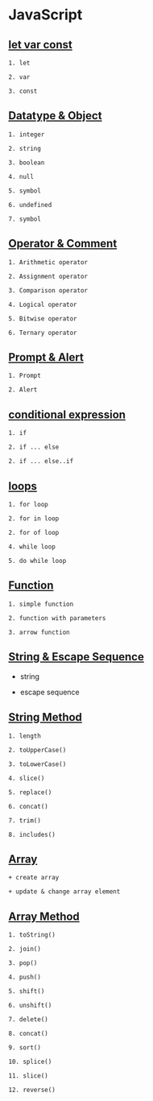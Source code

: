 # JavaScript

<h2><a href="https://github.com/Hp92663/JavaScript/blob/main/let_var_const.js">let var const</a></h2>

    1. let
    
    2. var

    3. const

<h2><a href="https://github.com/Hp92663/JavaScript/blob/main/datatype_object.js">Datatype & Object</a></h2>


    1. integer
    
    2. string

    3. boolean

    4. null

    5. symbol

    6. undefined

    7. symbol

<h2><a href="https://github.com/Hp92663/JavaScript/blob/main/operators_comment.js">Operator & Comment</a></h2>


    1. Arithmetic operator

    2. Assignment operator

    3. Comparison operator

    4. Logical operator

    5. Bitwise operator

    6. Ternary operator


<h2><a href="https://github.com/Hp92663/JavaScript/blob/main/promt_alert.js">Prompt & Alert</a></h2>


    1. Prompt
    
    2. Alert


<h2><a href="https://github.com/Hp92663/JavaScript/blob/main/condition_expression.js">conditional expression</a></h2>


    1. if 
    
    2. if ... else

    2. if ... else..if


<h2><a href="https://github.com/Hp92663/JavaScript/blob/main/loop.js">loops</a></h2>


    1. for loop
    
    2. for in loop

    2. for of loop

    4. while loop
    
    5. do while loop


<h2><a href="https://github.com/Hp92663/JavaScript/blob/main/function.js">Function</a></h2>

    1. simple function
    
    2. function with parameters

    3. arrow function

<h2><a href="https://github.com/Hp92663/JavaScript/blob/main/string.js">String & Escape Sequence</a></h2>

  + string

  + escape sequence

<h2><a href="https://github.com/Hp92663/JavaScript/blob/main/string_method.js">String Method</a></h2>

    1. length
    
    2. toUpperCase()

    3. toLowerCase()

    4. slice()

    5. replace()

    6. concat()

    7. trim()

    8. includes()

<h2><a href="https://github.com/Hp92663/JavaScript/blob/main/array.js">Array</a></h2>

    + create array

    + update & change array element

<h2><a href="https://github.com/Hp92663/JavaScript/blob/main/array_method.js">Array Method</a></h2>

    1. toString()
    
    2. join()

    3. pop()

    4. push()

    5. shift()

    6. unshift()

    7. delete()

    8. concat()

    9. sort()

    10. splice()

    11. slice()

    12. reverse()
